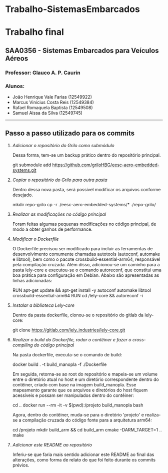 # Trabalho-SistemasEmbarcados

# Trabalho final

## SAA0356 - Sistemas Embarcados para Veículos Aéreos

### Professor: Glauco A. P. Caurin

### Alunos:

- João Henrique Vale Farias (12549922)
- Marcus Vinícius Costa Reis (12549384)
- Rafael Romaquela Baptista (12549508)
- Samuel Aissa da Silva (12549745)

***

## Passo a passo utilizado para os commits

1. *Adicionar o repositório do Grilo como submódulo*

   Dessa forma, tem-se um backup prático dentro do repositório principal.

   
   git submodule add https://github.com/griloHBG/eesc-aero-embedded-systems.git
   

2. *Copiar o repositório do Grilo para outra pasta*

   Dentro dessa nova pasta, será possível modificar os arquivos conforme desejado.

   
   mkdir repo-grilo
   cp -r ./eesc-aero-embedded-systems/* ./repo-grilo/   
   

3. *Realizar as modificações no código principal*

   Foram feitas algumas pequenas modificações no código principal, de modo a obter ganhos de performance.

4. *Modificar o *Dockerfile**

   O Dockerfile precisou ser modificado para incluir as ferramentas de desenvolvimento comumente chamadas autotools (autoconf, automake e libtool), bem como o pacote crossbuild-essential-arm64, responsável pela compilação cruzada. Além disso, adicionou-se um caminho para a pasta lely-core e executou-se o comando autoreconf, que constitui uma boa prática para configuração em Debian. Abaixo são apresentadas as linhas adicionadas:

   
   RUN apt-get update && apt-get install -y autoconf automake libtool crossbuild-essential-arm64
   RUN cd /lely-core && autoreconf -i
   

5. *Instalar a biblioteca Lely-core*

   Dentro da pasta dockerfile, clonou-se o repositório do gitlab da lely-core:

   
   git clone https://gitlab.com/lely_industries/lely-core.git
   

6. *Realizar o *build do Dockerfile, rodar o contêiner e fazer o cross-compiling do código principal**

   Na pasta dockerfile, executa-se o comando de build:

   
   docker build . -t build_manopla -f ./Dockerfile
   

   Em seguida, retorna-se ao root do repositório e mapeia-se um volume entre o diretório atual no host e um diretório correspondente dentro do contêiner, criado com base na imagem build_manopla. Esse mapeamento garante que os arquivos e diretórios do host fiquem acessíveis e possam ser manipulados dentro do contêiner:

   
   cd ..
   docker run --rm -it -v $(pwd):/projeto build_manopla bash
   

   Agora, dentro do contêiner, muda-se para o diretório 'projeto' e realiza-se a compilação cruzada do código fonte para a arquitetura arm64:

   
   cd /projeto
   mkdir build_arm && cd build_arm
   cmake -DARM_TARGET=1 ..
   make
   

7. *Adicionar este README ao repositório*

   Inferiu-se que faria mais sentido adicionar este README ao final das alterações, como forma de relato do que foi feito durante os commits prévios.
